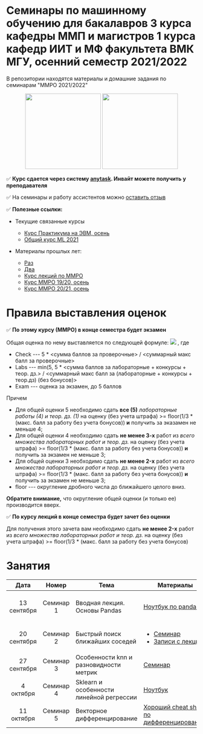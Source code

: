 # Семинары по машинному обучению для бакалавров 3 курса кафедры ММП и магистров 1 курса кафедр ИИТ и МФ факультета ВМК МГУ, осенний семестр 2021/2022
В репозитории находятся материалы и домашние задания по семинарам "ММРО 2021/2022"

<p align="center">
<img src="http://funzoo.ru/uploads/posts/2009-11/1258648863_tn.jpg" height=200pt> <img src="https://github.com/mmp-mmro-team/mmp_mmro_fall_2021/blob/main/trash/kernel_trick.jpg" height=200pt>
</p>

:white_check_mark: **Курс сдается через систему [anytask](https://anytask.org/course/846). Инвайт можете получить у преподавателя**

:white_check_mark: На семинары и работу ассистентов можно [оставить отзыв](https://docs.google.com/forms/d/e/1FAIpQLSeCww7kQZRBbPDFW_dTRpKdBl1pL0jx4nezhciAof8b22O05Q/viewform)

:white_check_mark: **Полезные ссылки:**

* Текущие связанные курсы
    * [Курс Практикума на ЭВМ, осень](https://github.com/mmp-practicum-team/mmp_practicum_fall_2021)
    * [Общий курс ML 2021](https://github.com/MSU-ML-COURSE/ML-COURSE-21-22)

* Материалы прошлых лет:
  * [Раз](https://github.com/esokolov/ml-course-msu)
  * [Два](https://github.com/esokolov/ml-course-hse)
  * [Курс лекций по ММРО](http://www.machinelearning.ru/wiki/index.php?title=%D0%9C%D0%B0%D1%82%D0%B5%D0%BC%D0%B0%D1%82%D0%B8%D1%87%D0%B5%D1%81%D0%BA%D0%B8%D0%B5_%D0%BC%D0%B5%D1%82%D0%BE%D0%B4%D1%8B_%D1%80%D0%B0%D1%81%D0%BF%D0%BE%D0%B7%D0%BD%D0%B0%D0%B2%D0%B0%D0%BD%D0%B8%D1%8F_%D0%BE%D0%B1%D1%80%D0%B0%D0%B7%D0%BE%D0%B2_%28%D0%BA%D1%83%D1%80%D1%81_%D0%BB%D0%B5%D0%BA%D1%86%D0%B8%D0%B9%2C_%D0%92.%D0%92.%D0%9A%D0%B8%D1%82%D0%BE%D0%B2%29)
  * [Курс ММРО 19/20, осень](https://github.com/mmp-mmro-team/mmp_mmro_fall_2019)
  * [Курс ММРО 20/21, осень](https://github.com/mmp-mmro-team/mmp_mmro_fall_2020)

# Правила выставления оценок

:white_check_mark: **По этому курсу (ММРО) в конце семестра будет экзамен**

Общая оценка по нему выставляется по следующей формуле:
![](https://github.com/mmp-mmro-team/mmp_mmro_fall_2021/blob/main/trash/formula.png)
, где 

* Check --- 5 * <сумма баллов за проверочные> / <суммарный макс балл за проверочные>
* Labs --- min(5, 5 * <сумма баллов за лабораторные + конкурсы + теор. дз.> / <суммарный макс балл за (лабораторные + конкурсы + теор.дз) (без бонусов)>
* Exam --- оценка за экзамен, до 5 баллов

Причем
* Для общей оценки 5 необходимо сдать **все (5)** _лабораторные работы (4) и теор. дз. (1)_ на оценку (без учета штрафа) >= floor(1/3 * (макс. балл за работу без учета бонусов)) **и** получить за эказамен не меньше 4;
* Для общей оценки 4 необходимо сдать **не менее 3-х** работ из _всего множества лабораторных работ и теор. дз._ на оценку (без учета штрафа) >= floor(1/3 * (макс. балл за работу без учета бонусов)) **и** получить за экзамен не меньше 3;
* Для общей оценки 3 необходимо сдать **не менее 2-x** работ из _всего множества лабораторных работ и теор. дз._ на оценку (без учета штрафа) >= floor(1/3 * (макс. балл за работу без учета бонусов)) **и** получить за экзамен не меньше 3;
* floor --- округление дробного числа до ближайшего целого вниз.

**Обратите внимание,** что округление общей оценки (и только ее) производится вверх.

:white_check_mark: **По курсу лекций в конце семестра будет зачет без оценки**

Для получения этого зачета вам необходимо сдать **не менее 2-x** работ из _всего множества лабораторных работ и теор. дз._ на оценку (без учета штрафа) >= floor(1/3 * (макс. балл за работу без учета бонусов)

# Занятия

| Дата | Номер | Тема | Материалы | ДЗ |
| :---: | :---: | --- | --- | --- |
| 13 сентября  | Семинар 1 | Вводная лекция. Основы Pandas | [Ноутбук по pandas](https://github.com/esokolov/ml-course-hse/blob/master/2020-fall/seminars/sem01-pandas.ipynb) | [Прак.1 Pandas, numpy, matplotlib](https://github.com/mmp-mmro-team/mmp_mmro_fall_2021/blob/main/homework-practice/numpy-pandas-matplotlib.ipynb) |
| 20 сентября  | Семинар 2 | Быстрый поиск ближайших соседей | <ul><li>[Семинар](https://github.com/esokolov/ml-course-hse/blob/master/2020-spring/lecture-notes/lecture20-knn.pdf)</li><li>[Записи с лекций](https://github.com/mmp-mmro-team/mmp_mmro_fall_2021/blob/main/seminars/sem02/knn.pdf)</li></ul>|  ¯\\\_(ツ)\_/¯ |
| 27 сентября  | Семинар 3 | Особенности knn и разновидности метрик | [Семинар](https://github.com/esokolov/ml-course-hse/blob/master/2020-spring/seminars/sem19-knn.pdf)|  ¯\\\_(ツ)\_/¯ |
| 4 октября | Семинар 4 | Sklearn и особенности линейной регрессии | [Ноутбук](https://github.com/esokolov/ml-course-hse/blob/master/2020-fall/seminars/sem02-sklearn-linregr.ipynb) | Прак.2 |
| 11 октября | Семинар 5 | Векторное дифференцирование | [Хороший cheat sheet по дифференцированию](https://github.com/mmp-mmro-team/mmp_mmro_fall_2020/blob/master/seminars/sem05_vect_matrix_diff.pdf) | ¯\\\_(ツ)\_/¯ |


